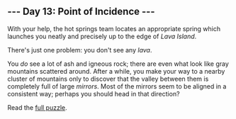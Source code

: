 ## --- Day 13: Point of Incidence ---
With your help, the hot springs team locates an appropriate spring which launches you neatly and precisely up to the edge of <em>Lava Island</em>.

There's just one problem: you don't see any <em>lava</em>.

You <em>do</em> see a lot of ash and igneous rock; there are even what look like gray mountains scattered around. After a while, you make your way to a nearby cluster of mountains only to discover that the valley between them is completely full of large <em>mirrors</em>.  Most of the mirrors seem to be aligned in a consistent way; perhaps you should head in that direction?

Read the [full puzzle](https://adventofcode.com/2023/day/13).
